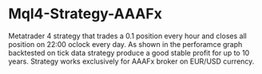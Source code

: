 # Mql4-Strategy-AAAFx
Metatrader 4 strategy that trades a 0.1 position every hour and closes all position on 22:00 oclock every day.
As shown in the perforamce graph backtested on tick data strategy produce a good stable profit for up to 10 years.
Strategy works exclusively for AAAFx broker on EUR/USD currency.
